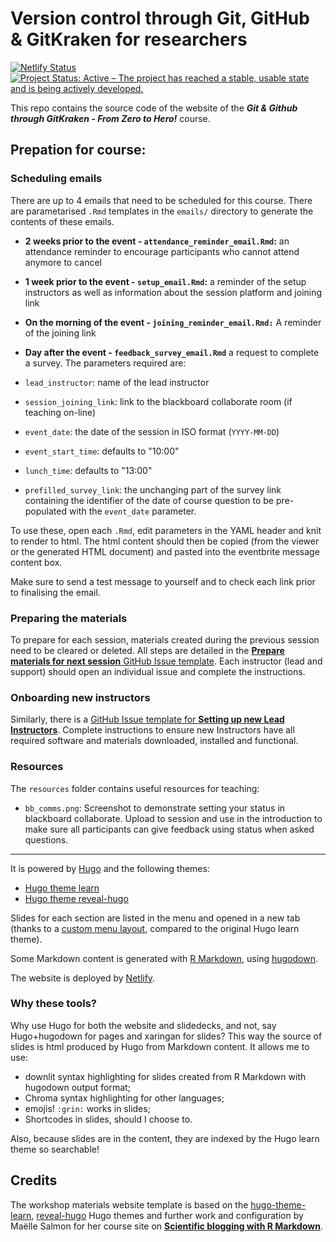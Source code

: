 
# Version control through Git, GitHub & GitKraken for researchers

<!-- badges: start -->
[![Netlify Status](https://api.netlify.com/api/v1/badges/a663c5ba-6e5c-4420-b8b2-4228f094463a/deploy-status)](https://app.netlify.com/sites/srse-git-github-zero2hero/deploys)
[![Project Status: Active – The project has reached a stable, usable state and is being actively developed.](https://www.repostatus.org/badges/latest/active.svg)](https://www.repostatus.org/#active)
<!-- badges: end -->

This repo contains the source code of the website of the ***Git & Github through GitKraken - From Zero to Hero!*** course.

## Prepation for course:

### Scheduling  emails

There are up to 4 emails that need to be scheduled for this course. There are parametarised `.Rmd` templates in the `emails/` directory to generate the contents of these emails. 

- **2 weeks prior to the event - `attendance_reminder_email.Rmd`:** an attendance reminder to encourage participants who cannot attend anymore to cancel
- **1 week prior to the event - `setup_email.Rmd`:** a reminder of the setup instructors as well as information about the session platform and joining link
- **On the morning of the event - `joining_reminder_email.Rmd:`** A reminder of the joining link
- **Day after the event - `feedback_survey_email.Rmd`** a request to complete a survey. 
The parameters required are:

- `lead_instructor`: name of the lead instructor
- `session_joining_link`: link to the blackboard collaborate room (if teaching on-line)
- `event_date`: the date of the session in ISO format (`YYYY-MM-DD`)
- `event_start_time`: defaults to "10:00"
- `lunch_time`: defaults to "13:00"
- `prefilled_survey_link`: the unchanging part of the survey link containing the identifier of the date of course question to be pre-populated with the `event_date` parameter.

To use these, open each `.Rmd`, edit parameters in the YAML header and knit to render to html. The html content should then be copied (from the viewer or the generated HTML document) and pasted into the eventbrite message content box.

Make sure to send a test message to yourself and to check each link prior to finalising the email.

### Preparing the materials

To prepare for each session, materials created during the previous session need to be cleared or deleted. All steps are detailed in the [**Prepare materials for next session** GitHub Issue template](https://github.com/RSE-Sheffield/git-github-zero-to-hero/issues/new?assignees=&labels=session-setup&template=prepare-materials-for-next-session.md&title=Prepare+materials+for+session+on+%5BDATE-OR-SESSION-DESCRIPTION%5D+for+%5BINSTRUCTOR-NAME%5D). Each instructor (lead and support) should open an individual issue and complete the instructions.

### Onboarding new instructors

Similarly, there is a [GitHub Issue template for **Setting up new Lead Instructors**](https://github.com/RSE-Sheffield/git-github-zero-to-hero/issues/new?assignees=&labels=onboarding&template=setup-new-lead-instructor.md&title=Setup+New+Lead+instructor+%5BName+of+Instructor%5D). Complete instructions to ensure new Instructors have all required software and materials downloaded, installed and functional.

### Resources

The `resources` folder contains useful resources for teaching:

- `bb_comms.png`: Screenshot to demonstrate setting your status in blackboard collaborate. Upload to session and use in the introduction to make sure all participants can give feedback using status when asked questions.

***


It is powered by [Hugo](https://gohugo.io/) and the following themes:

* [Hugo theme learn](https://github.com/matcornic/hugo-theme-learn)
* [Hugo theme reveal-hugo](https://github.com/dzello/reveal-hugo)

Slides for each section are listed in the menu and opened in a new tab (thanks to a [custom menu layout](/blob/master/layouts/partials/menu.html), compared to the original Hugo learn theme).

Some Markdown content is generated with [R Markdown](https://rmarkdown.rstudio.com/), using [hugodown](https://github.com/r-lib/hugodown/).

The website is deployed by [Netlify](https://www.netlify.com/).

### Why these tools?

Why use Hugo for both the website and slidedecks, and not, say Hugo+hugodown for pages and xaringan for slides?
This way the source of slides is html produced by Hugo from Markdown content.
It allows me to use:

* downlit syntax highlighting for slides created from R Markdown with hugodown output format;
* Chroma syntax highlighting for other languages;
* emojis! `:grin:` works in slides;
* Shortcodes in slides, should I choose to.

Also, because slides are in the content, they are indexed by the Hugo learn theme so searchable!


## Credits

The workshop materials website template is based on the [hugo-theme-learn](https://github.com/matcornic/hugo-theme-learn), [reveal-hugo](https://github.com/dzello/reveal-hugo) Hugo themes and further work and configuration by Maëlle Salmon for her course site on [**Scientific blogging with R Markdown**](https://github.com/maelle/rmd-blogging-course).
